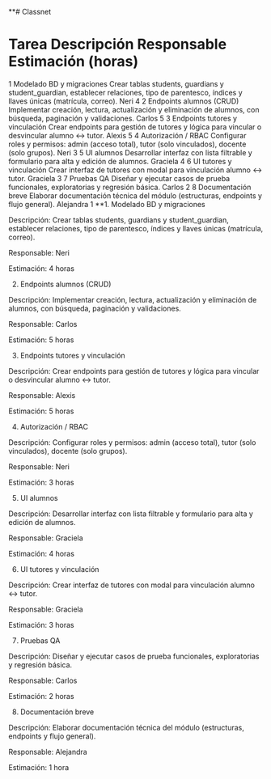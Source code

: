 **# Classnet
#	Tarea	Descripción	Responsable	Estimación (horas)
1	Modelado BD y migraciones	Crear tablas students, guardians y student_guardian, establecer relaciones, tipo de parentesco, índices y llaves únicas (matrícula, correo).	Neri	4
2	Endpoints alumnos (CRUD)	Implementar creación, lectura, actualización y eliminación de alumnos, con búsqueda, paginación y validaciones. Carlos	5
3	Endpoints tutores y vinculación	Crear endpoints para gestión de tutores y lógica para vincular o desvincular alumno ↔ tutor.	Alexis	5
4	Autorización / RBAC	Configurar roles y permisos: admin (acceso total), tutor (solo vinculados), docente (solo grupos).	Neri	3
5	UI alumnos	Desarrollar interfaz con lista filtrable y formulario para alta y edición de alumnos.	Graciela	4
6	UI tutores y vinculación	Crear interfaz de tutores con modal para vinculación alumno ↔ tutor.	Graciela	3
7	Pruebas QA	Diseñar y ejecutar casos de prueba funcionales, exploratorias y regresión básica.	Carlos	2
8	Documentación breve	Elaborar documentación técnica del módulo (estructuras, endpoints y flujo general).	Alejandra	1
**1. Modelado BD y migraciones

Descripción: Crear tablas students, guardians y student_guardian, establecer relaciones, tipo de parentesco, índices y llaves únicas (matrícula, correo).

Responsable: Neri

Estimación: 4 horas

2. Endpoints alumnos (CRUD)

Descripción: Implementar creación, lectura, actualización y eliminación de alumnos, con búsqueda, paginación y validaciones.

Responsable: Carlos

Estimación: 5 horas

3. Endpoints tutores y vinculación

Descripción: Crear endpoints para gestión de tutores y lógica para vincular o desvincular alumno ↔ tutor.

Responsable: Alexis

Estimación: 5 horas

4. Autorización / RBAC

Descripción: Configurar roles y permisos: admin (acceso total), tutor (solo vinculados), docente (solo grupos).

Responsable: Neri

Estimación: 3 horas

5. UI alumnos

Descripción: Desarrollar interfaz con lista filtrable y formulario para alta y edición de alumnos.

Responsable: Graciela

Estimación: 4 horas

6. UI tutores y vinculación

Descripción: Crear interfaz de tutores con modal para vinculación alumno ↔ tutor.

Responsable: Graciela

Estimación: 3 horas

7. Pruebas QA

Descripción: Diseñar y ejecutar casos de prueba funcionales, exploratorias y regresión básica.

Responsable: Carlos

Estimación: 2 horas

8. Documentación breve

Descripción: Elaborar documentación técnica del módulo (estructuras, endpoints y flujo general).

Responsable: Alejandra

Estimación: 1 hora
